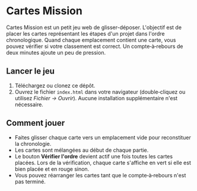# Cartes Mission

Cartes Mission est un petit jeu web de glisser-déposer. L'objectif est de placer les cartes représentant les étapes d'un projet dans l'ordre chronologique. Quand chaque emplacement contient une carte, vous pouvez vérifier si votre classement est correct. Un compte‑à‑rebours de deux minutes ajoute un peu de pression.

## Lancer le jeu

1. Téléchargez ou clonez ce dépôt.
2. Ouvrez le fichier `index.html` dans votre navigateur (double‑cliquez ou utilisez *Fichier → Ouvrir*). Aucune installation supplémentaire n'est nécessaire.

## Comment jouer

- Faites glisser chaque carte vers un emplacement vide pour reconstituer la chronologie.
- Les cartes sont mélangées au début de chaque partie.
- Le bouton **Vérifier l'ordre** devient actif une fois toutes les cartes placées. Lors de la vérification, chaque carte s'affiche en vert si elle est bien placée et en rouge sinon.
- Vous pouvez réarranger les cartes tant que le compte‑à‑rebours n'est pas terminé.
